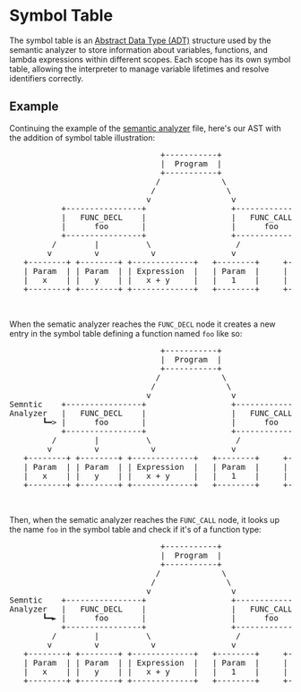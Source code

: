 
# Symbol Table

The symbol table is an [Abstract Data Type (ADT)](https://en.wikipedia.org/wiki/Abstract_data_type) structure used by the semantic analyzer to store information about variables, functions, and lambda expressions within different scopes. Each scope has its own symbol table, allowing the interpreter to manage variable lifetimes and resolve identifiers correctly.

## Example

Continuing the example of the [semantic analyzer](./Semantic_Analyzer.md) file, here's our AST with the addition of symbol table illustration:

<div style="text-align: center;">
  <pre>
                                +-----------+                            +---------------------------------+
                                |  Program  |                            |            Symbol Table         |
                                +-----------+                            +---------------------------------+
                               /             \                           |  name | scope level |    type   |
                              /               \                          |       |             |           |
                             v                 v                         +-------+-------------+-----------+
           +----------------+                  +-----------------+
           |   FUNC_DECL    |                  |   FUNC_CALL     |
           |      foo       |                  |      foo        |
           +----------------+                  +-----------------+
         /        |          \                  /              \
        v         v           v                v                v
   +--------+ +--------+ +-------------+   +--------+     +--------+
   | Param  | | Param  | | Expression  |   | Param  |     | Param  |
   |   x    | |   y    | |   x + y     |   |   1    |     |   2    |
   +--------+ +--------+ +-------------+   +--------+     +--------+

  </pre>
</div>

When the sematic analyzer reaches the `FUNC_DECL` node it creates a new entry in the symbol table defining a function named `foo` like so:
<div style="text-align: center;">
  <pre>
                                +-----------+                            +---------------------------------+
                                |  Program  |                            |            Symbol Table         |
                                +-----------+                            +---------------------------------+
                               /             \                           |  name | scope level |    type   |
                              /               \                          |  foo  |      1      |  function |
                             v                 v                         +-------+-------------+-----------+
Semntic    +----------------+                  +-----------------+
Analyzer   |   FUNC_DECL    |                  |   FUNC_CALL     |
       ┗━> |      foo       |                  |      foo        |
           +----------------+                  +-----------------+
         /        |          \                  /              \
        v         v           v                v                v
   +--------+ +--------+ +-------------+   +--------+     +--------+
   | Param  | | Param  | | Expression  |   | Param  |     | Param  |
   |   x    | |   y    | |   x + y     |   |   1    |     |   2    |
   +--------+ +--------+ +-------------+   +--------+     +--------+

  </pre>
</div>

Then, when the sematic analyzer reaches the `FUNC_CALL` node, it looks up the name `foo` in the symbol table and check if it's of a function type:
<div style="text-align: center;">
  <pre>
                                +-----------+                            +---------------------------------+
                                |  Program  |                            |            Symbol Table         |
                                +-----------+                            +---------------------------------+
                               /             \                           |  name | scope level |    type   |
                              /               \                       => |  foo  |      1      |  function | <=
                             v                 v                         +-------+-------------+-----------+
Semntic    +----------------+                  +-----------------+          ▲
Analyzer   |   FUNC_DECL    |                  |   FUNC_CALL     |          ┃
       ┗━► |      foo       |                  |      foo        |  ◄━━━  Semntic
           +----------------+                  +-----------------+       Analyzer
         /        |          \                  /              \
        v         v           v                v                v
   +--------+ +--------+ +-------------+   +--------+     +--------+
   | Param  | | Param  | | Expression  |   | Param  |     | Param  |
   |   x    | |   y    | |   x + y     |   |   1    |     |   2    |
   +--------+ +--------+ +-------------+   +--------+     +--------+

  </pre>
</div>
